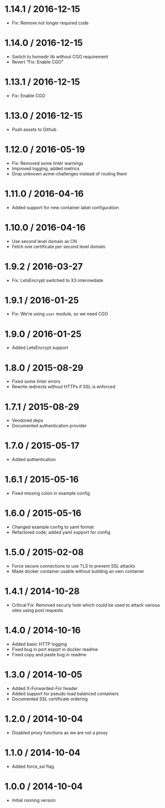 # 1.14.1 / 2016-12-15

  * Fix: Remove not longer required code

# 1.14.0 / 2016-12-15

  * Switch to homedir lib without CGO requirement
  * Revert "Fix: Enable CGO"

# 1.13.1 / 2016-12-15

  * Fix: Enable CGO

# 1.13.0 / 2016-12-15

  * Push assets to Github

# 1.12.0 / 2016-05-19

  * Fix: Removed some linter warnings
  * Improved logging, added metrics
  * Drop unknown acme-challenges instead of routing them

1.11.0 / 2016-04-16
==================

  * Added support for new container label configuration

1.10.0 / 2016-04-16
==================

  * Use second level domain as CN
  * Fetch one certificate per second level domain

1.9.2 / 2016-03-27
==================

  * Fix: LetsEncrypt switched to X3 intermediate

1.9.1 / 2016-01-25
==================

  * Fix: We're using `user` module, so we need CGO

1.9.0 / 2016-01-25
==================

  * Added LetsEncrypt support

1.8.0 / 2015-08-29
==================

  * Fixed some linter errors
  * Rewrite redirects without HTTPs if SSL is enforced

1.7.1 / 2015-08-29
==================

  * Vendored deps
  * Documented authentication provider

1.7.0 / 2015-05-17
==================

  * Added authentication

1.6.1 / 2015-05-16
==================

  * Fixed missing colon in example config

1.6.0 / 2015-05-16
==================

  * Changed example config to yaml format
  * Refactored code; added yaml support for config

1.5.0 / 2015-02-08
==================

  * Force secure connections to use TLS to prevent SSL attacks
  * Made docker container usable without building an own container

1.4.1 / 2014-10-28
==================

  * Critical Fix: Removed securiy hole which could be used to attack various sites using post requests

1.4.0 / 2014-10-16
==================

  * Added basic HTTP logging
  * Fixed bug in port export in docker readme
  * Fixed copy and paste bug in readme

1.3.0 / 2014-10-05
==================

  * Added X-Forwarded-For header
  * Added support for pseudo load balanced containers
  * Documented SSL certificate ordering

1.2.0 / 2014-10-04
==================

  * Disabled proxy functions as we are not a proxy

1.1.0 / 2014-10-04
==================

  * Added force_ssl flag

1.0.0 / 2014-10-04
==================

  * Initial running version